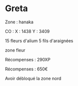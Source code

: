 # Greta

Zone : hanaka

CO : X : 1438 Y : 3409

15 fleurs d'alium 5 fils d'araignées

zone fleur

Récompenses : 290XP

Récompenses : 650€

Avoir débloqué la zone nord&#x20;
